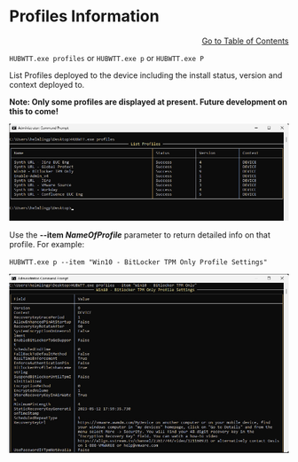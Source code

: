 # Profiles Information

<div style="text-align: right"

[Go to Table of Contents](../README.md#toc)
</div>

`HUBWTT.exe profiles` or `HUBWTT.exe p` or `HUBWTT.exe P`

List Profiles deployed to the device including the install status, version and context deployed to. 

**Note: Only some profiles are displayed at present. Future development on this to come!**

![HUBWTT.exe profiles](../Images/HUBWTT-profiles.png)

Use the **--item _NameOfProfile_** parameter to return detailed info on that profile. For example:

`HUBWTT.exe p --item "Win10 - BitLocker TPM Only Profile Settings"`

![HUBWTT.exe p --item "Win10 - BitLocker TPM Only Profile Settings](../Images/HUBWTT-p-item-win10-bitlocker-tpm-only-profile-settings.png)
